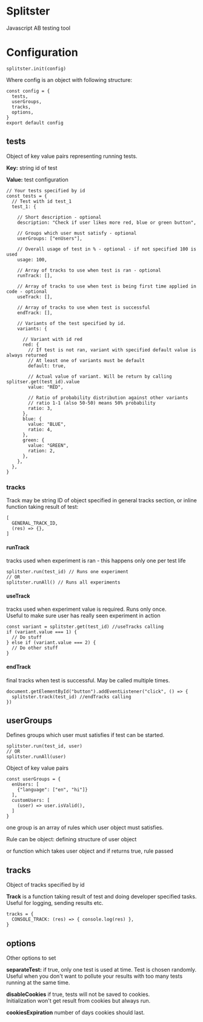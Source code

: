 # Splitster
Javascript AB testing tool

# Configuration
```ecmascript 6
splitster.init(config)
```
Where config is an object with following structure:
```ecmascript 6
const config = {
  tests,
  userGroups,
  tracks,
  options,
}
export default config
```

## tests
Object of key value pairs representing running tests.

**Key:** string id of test

**Value:** test configuration
```ecmascript 6
// Your tests specified by id
const tests = {
  // Test with id test_1
  test_1: {
    
    // Short description - optional
    description: "Check if user likes more red, blue or green button",
    
    // Groups which user must satisfy - optional
    userGroups: ["enUsers"],
    
    // Overall usage of test in % - optional - if not specified 100 is used
    usage: 100,
    
    // Array of tracks to use when test is ran - optional
    runTrack: [],
    
    // Array of tracks to use when test is being first time applied in code - optional
    useTrack: [],
    
    // Array of tracks to use when test is successful 
    endTrack: [],
    
    // Variants of the test specified by id.
    variants: {
      
      // Variant with id red
      red: {
        // If test is not ran, variant with specified default value is always returned
        // At least one of variants must be default
        default: true,
        
        // Actual value of variant. Will be return by calling splitser.get(test_id).value
        value: "RED",
        
        // Ratio of probability distribution against other variants
        // ratio 1-1 (also 50-50) means 50% probability
        ratio: 3,
      },
      blue: {
        value: "BLUE",
        ratio: 4,
      },
      green: {
        value: "GREEN",
        ration: 2,
      },
    },
  },
}
```
### tracks
Track may be string ID of object specified in general tracks section, or inline function taking result of test:
```ecmascript 6
[
  GENERAL_TRACK_ID,
  (res) => {},
]
```
#### runTrack
tracks used when experiment is ran - this happens only one per test life
```ecmascript 6
splitster.run(test_id) // Runs one experiment
// OR
splitster.runAll() // Runs all experiments
```
#### useTrack
tracks used when experiment value is required. Runs only once.  
Useful to make sure user has really seen experiment in action
```ecmascript 6
const variant = splitster.get(test_id) //useTracks calling
if (variant.value === 1) {
  // Do stuff
} else if (variant.value === 2) {
  // Do other stuff
}
```
#### endTrack
final tracks when test is successful. May be called multiple times.
```ecmascript 6
document.getElementById("button").addEventListener("click", () => {
  splitster.track(test_id) //endTracks calling
})
```
## userGroups
Defines groups which user must satisfies if test can be started.
```ecmascript 6
splitster.run(test_id, user)
// OR
splitster.runAll(user)
```
Object of key value pairs
```ecmascript 6
const userGroups = {
  enUsers: [
    {"language": ["en", "hi"]}
  ],
  customUsers: [
    (user) => user.isValid(),
  ]
}
```
one group is an array of rules which user object must satisfies.

Rule can be object: defining structure of user object

or function which takes user object and if returns true, rule passed

## tracks
Object of tracks specified by id

**Track** is a function taking result of test and doing developer specified tasks.  
Useful for logging, sending results etc.
```ecmascript 6
tracks = {
  CONSOLE_TRACK: (res) => { console.log(res) }, 
}
```

## options
Other options to set

**separateTest:** if true, only one test is used at time. Test is chosen randomly.  
Useful when you don't want to pollute your results with too many tests running at the same time.
 
**disableCookies** if true, tests will not be saved to cookies.  
Initialization won't get result from cookies but always run.

**cookiesExpiration** number of days cookies should last.
